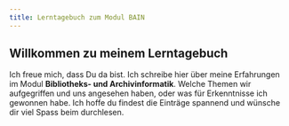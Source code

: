 ```yaml
---
title: Lerntagebuch zum Modul BAIN
---
```


## Willkommen zu meinem Lerntagebuch

Ich freue mich, dass Du da bist. Ich schreibe hier über meine Erfahrungen im Modul **Bibliotheks- und Archivinformatik**. Welche Themen wir aufgegriffen und uns angesehen haben, oder was für Erkenntnisse ich gewonnen habe. Ich hoffe du findest die Einträge spannend und wünsche dir viel Spass beim durchlesen. 
